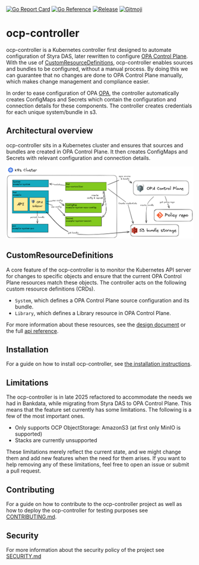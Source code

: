 [![Go Report Card](https://goreportcard.com/badge/github.com/bankdata/styra-controller)](https://goreportcard.com/report/github.com/bankdata/styra-controller)
[![Go Reference](https://pkg.go.dev/badge/github.com/bankdata/styra-controller.svg)](https://pkg.go.dev/github.com/bankdata/styra-controller)
[![Release](https://img.shields.io/github/release/bankdata/styra-controller.svg?style=flat-square)](https://github.com/bankdata/styra-controller/releases/latest)
[![Gitmoji](https://img.shields.io/badge/gitmoji-%20😜%20😍-FFDD67.svg?style=flat-square)](https://gitmoji.dev)

# ocp-controller

ocp-controller is a Kubernetes controller first designed to automate configuration of Styra DAS, later rewritten to configure [OPA Control Plane](https://github.com/open-policy-agent/opa-control-plane). 
With the use of 
[CustomResourceDefinitions](https://kubernetes.io/docs/concepts/extend-kubernetes/api-extension/custom-resources/),
ocp-controller enables sources and bundles to be configured, without
a manual process. By doing this we can guarantee that no changes are done to OPA Control Plane manually, which makes change management and compliance easier.

In order to ease configuration of OPA [OPA](https://github.com/open-policy-agent/opa), the controller automatically creates ConfigMaps and Secrets which contain the configuration and connection details for these components. The controller creates credentials for each unique system/bundle in s3.

## Architectural overview

ocp-controller sits in a Kubernetes cluster and ensures that sources and
bundles are created in OPA Control Plane. It then creates ConfigMaps and Secrets
with relevant configuration and connection details.

<picture>
  <source media="(prefers-color-scheme: dark)" srcset="./docs/images/ocp-controller-arch.dark.excalidraw.png">
  <img alt="diagram over the controller architecture" src="./docs/images/ocp-controller-arch.light.excalidraw.png">
</picture>

## CustomResourceDefinitions

A core feature of the ocp-controller is to monitor the Kubernetes API
server for changes to specific objects and ensure that the current OPA Control Plane
resources match these objects. The controller acts on the following custom
resource definitions (CRDs).

- `System`, which defines a OPA Control Plane source configuration and its bundle.
- `Library`, which defines a Library resource in OPA Control Plane.

For more information about these resources, see the 
[design document](docs/design.md) or the full [api reference](docs/apis).

## Installation 

For a guide on how to install ocp-controller, see 
[the installation instructions](docs/installation.md).

## Limitations

The ocp-controller is in late 2025 refactored to accommodate the needs we had in Bankdata, while migrating from Styra DAS to OPA Control Plane. This means that the feature set currently has some limitations. The following is a few of the most important ones.

- Only supports OCP ObjectStorage: AmazonS3 (at first only MinIO is supported)
- Stacks are currently unsupported

These limitations merely reflect the current state, and we might change them and add new features when the need for them arises. If you want to help removing any of these limitations, feel free to open an issue or submit a pull request.

## Contributing

For a guide on how to contribute to the ocp-controller project as well as how
to deploy the ocp-controller for testing purposes see
[CONTRIBUTING.md](CONTRIBUTING.md).

## Security

For more information about the security policy of the project see [SECURITY.md](SECURITY.md)
